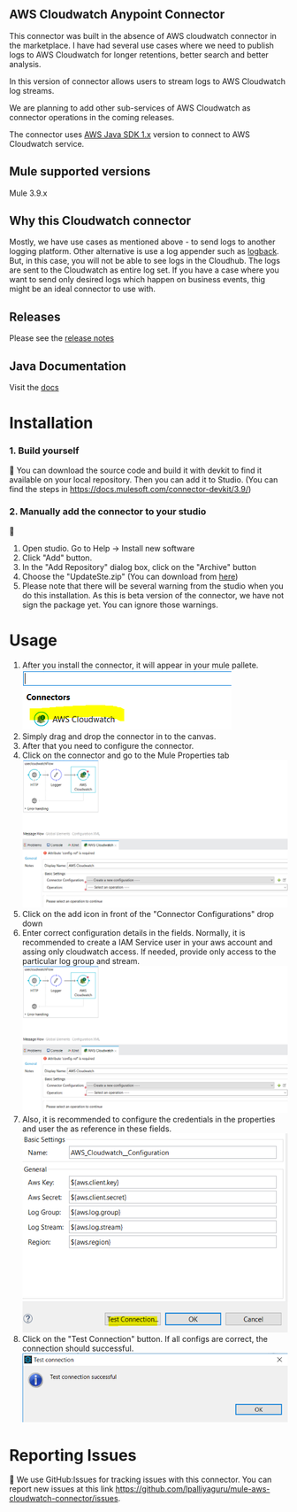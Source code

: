 ## AWS Cloudwatch Anypoint Connector

This connector was built in the absence of AWS cloudwatch connector in the marketplace. I have had several use cases where we need to publish logs to AWS Cloudwatch for longer retentions, better search and better analysis.

In this version of connector allows users to stream logs to AWS Cloudwatch log streams. 

We are planning to add other sub-services of AWS Cloudwatch as connector operations in the coming releases. 

The connector uses [AWS Java SDK 1.x](https://docs.aws.amazon.com/AWSJavaSDK/latest/javadoc/index.html) version to connect to AWS Cloudwatch service. 

## Mule supported versions

Mule 3.9.x

## Why this Cloudwatch connector 
Mostly, we have use cases as mentioned above - to send logs to another logging platform.
Other alternative is use a log appender such as [logback](https://logback.qos.ch/). But, in this case, you will not be able to see logs in the Cloudhub. The logs are sent to the Cloudwatch as entire log set. 
If you have a case where you want to send only desired logs which happen on business events, thig might be an ideal connector to use with. 

## Releases
Please see the [release notes](https://github.com/lpalliyaguru/mule-aws-cloudwatch-connector/releases)

## Java Documentation
Visit the [docs](https://lpalliyaguru.github.io/mule-aws-cloudwatch-connector/)

# Installation 
### 1. Build yourself
 :muscle:
You can download the source code and build it with devkit to find it available on your local repository. Then you can add it to Studio. 
(You can find the steps in https://docs.mulesoft.com/connector-devkit/3.9/)

### 2. Manually add the connector to your studio 
:hammer:
1. Open studio. Go to Help -> Install new software
2. Click "Add" button. 
3. In the "Add Repository" dialog box, click on the  "Archive" button
4. Choose the "UpdateSte.zip" (You can download from [here](https://github.com/lpalliyaguru/mule-aws-cloudwatch-connector/raw/master/demo/UpdateSite.zip))
5. Please note that there will be several warning from the studio when you do this installation. As this is beta version of the connector, we have not sign the package yet. You can ignore those warnings. 

# Usage 

1. After you install the connector, it will appear in your mule pallete.
![](https://github.com/lpalliyaguru/mule-aws-cloudwatch-connector/raw/master/images/in-mule-pallete.PNG)
2. Simply drag and drop the connector in to the canvas. 
3. After that you need to configure the connector. 
4. Click on the connector and go to the Mule Properties tab
![](https://github.com/lpalliyaguru/mule-aws-cloudwatch-connector/raw/master/images/in-config-pallete.PNG)
5. Click on the add icon in front of the "Connector Configurations" drop down
6. Enter correct configuration details in the fields. Normally, it is recommended to create a IAM Service user in your aws account and assing only cloudwatch access. If needed, provide only access to the particular log group and stream. 
![](https://github.com/lpalliyaguru/mule-aws-cloudwatch-connector/raw/master/images/in-config-pallete.PNG)
7. Also, it is recommended to configure the credentials in the properties and user the as reference in these fields. 
![](https://github.com/lpalliyaguru/mule-aws-cloudwatch-connector/raw/master/images/test-connection.PNG)
8. Click on the "Test Connection" button. If all configs are correct, the connection should successful. 
![](https://github.com/lpalliyaguru/mule-aws-cloudwatch-connector/raw/master/images/connection-success.PNG)



# Reporting Issues 
:construction:
We use GitHub:Issues for tracking issues with this connector. You can report new issues at this link https://github.com/lpalliyaguru/mule-aws-cloudwatch-connector/issues.

